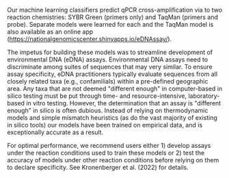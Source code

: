 Our machine learning classifiers predict qPCR cross-amplification via to two reaction chemistries: SYBR Green (primers only) and TaqMan (primers and probe). 
Separate models were learned for each and the TaqMan model is also available as an online app (https://nationalgenomicscenter.shinyapps.io/eDNAssay/). 

The impetus for building these models was to streamline development of environmental DNA (eDNA) assays. Environmental DNA assays need to discriminate among 
suites of sequences that may very similar. To ensure assay specificity, eDNA practitioners typically evaluate sequences from all closely related taxa 
(e.g., confamilials) within a pre-defined geographic area. Any taxa that are not deemed "different enough" in computer-based in silico testing must be 
put through time- and resource-intensive, laboratory-based in vitro testing. However, the determination that an assay is "different enough" in silico 
is often dubious. Instead of relying on thermodynamic models and simple mismatch heuristics (as do the vast majority of existing in silico tools) our 
models have been trained on empirical data, and is exceptionally accurate as a result.

For optimal performance, we recommend users either 1) develop assays under the reaction conditions used to train these models or 2) test the accuracy 
of models under other reaction conditions before relying on them to declare specificity. See Kronenberger et al. (2022) for details.
